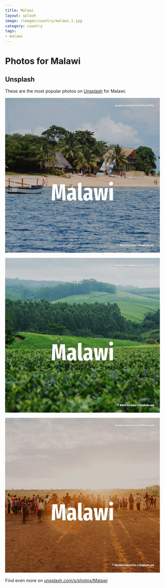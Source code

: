 ```yaml
---
title: Malawi
layout: splash
image: /images/country/malawi.1.jpg
category: country
tags:
- malawi
---
```

# Photos for Malawi

## Unsplash

These are the most popular photos on [Unsplash](https://unsplash.com) for Malawi.

![Malawi](/images/country/malawi.1.jpg)

![Malawi](/images/country/malawi.2.jpg)

![Malawi](/images/country/malawi.3.jpg)

Find even more on [unsplash.com/s/photos/Malawi](https://unsplash.com/s/photos/Malawi)